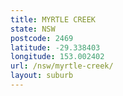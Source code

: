 ```yaml
---
title: MYRTLE CREEK
state: NSW
postcode: 2469
latitude: -29.338403
longitude: 153.002402
url: /nsw/myrtle-creek/
layout: suburb
---
```

